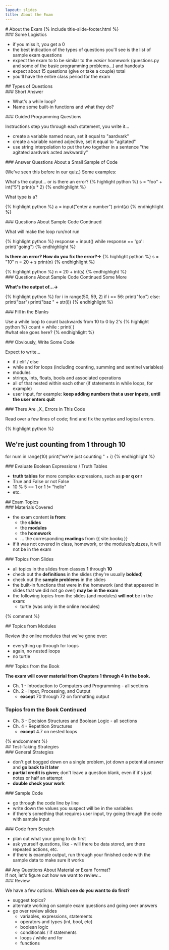 ```yaml
---
layout: slides
title: About the Exam 
---
```

<section markdown="block" class="title-slide">
# About the Exam
{% include title-slide-footer.html %}
</section>

<section markdown="block">
### Some Logistics

* if you miss it, you get a 0
* the best indication of the types of questions you'll see is the list of sample exam questions
* expect the exam to to be similar to the _easier_ homework (questions.py and some of the basic programming problems...) and handouts
* expect about 15 questions (give or take a couple) total
* you'll have the entire class period for the exam
</section>

<section markdown="block">
## Types of Questions
</section>

<section markdown="block">
### Short Answer

* What's a while loop?
* Name some built-in functions and what they do?
</section>

<section markdown="block">
### Guided Programming Questions 

Instructions step you through each statement, you write it...

* create a variable named noun, set it equal to "aardvark"
* create a variable named adjective, set it equal to "agitated"
* use string interpolation to put the two together in a sentence "the agitated aardvark acted awkwardly"
</section>

<section markdown="block">
### Answer Questions About a Small Sample of Code 

(We've seen this before in our quiz.) Some examples:

What's the output... or is there an error?
{% highlight python %}
s = "foo" +  int("5")
print(s * 2)
{% endhighlight %}

What type is a?

{% highlight python %}
a = input("enter a number")
print(a)
{% endhighlight %}

</section>

<section markdown="block">
### Questions About Sample Code Continued

What will make the loop run/not run

{% highlight python %}
response = input()
while response == 'go':
	print("going")
{% endhighlight %}

__Is there an error? How do you fix the error?&rarr;__
{% highlight python %}
s = "10"
n = 20 + s
print(n)
{% endhighlight %}

<div class="incremental" markdown="block">
{% highlight python %}
n = 20 + int(s)
{% endhighlight %}
</div>
</section>

<section markdown="block">
### Questions About Sample Code Continued Some More

__What's the output of...&rarr;__

{% highlight python %}
for i in range(50, 59, 2)
	if i == 56:
		print("foo")
	else:
		print("bar")
	print("baz " + str(i))
{% endhighlight %}
</section>

<section markdown="block">
### Fill in the Blanks

Use a while loop to count backwards from 10 to 0 by 2's
{% highlight python %}
count = 
while               :
   print(         )    
   #what else goes here?
{% endhighlight %}
</section>

<section markdown="block">
### Obviously, Write Some Code

Expect to write...

* if / elif / else
* while and for loops (including counting, summing and sentinel variables)
* modules
* strings, ints, floats, bools and associated operations
* all of that nested within each other (if statements in while loops, for example)
* user input, for example: __keep adding numbers that a user inputs, until the user enters quit__ 
</section>

<section markdown="block">
### There Are _X_ Errors in This Code

Read over a few lines of code; find and fix the syntax and logical errors.

{% highlight python %}
# We're just counting from 1 through 10
for num in range(10)
	print("we're just counting " + i)
{% endhighlight %}
</section>

<section markdown="block">
### Evaluate Boolean Expressions / Truth Tables

* __truth tables__ for more complex expressions, such as __p or q or r__
* True and False or not False
* 10 % 5 == 1 or 1 != "hello"
* etc.
</section>

<section markdown="block">
## Exam Topics
</section>

<section markdown="block">
### Materials Covered

* the exam content __is from__:
	* the __slides__ 
	* the __modules__ 
	* the __homework__ 
	* ... the corresponding __readings__ from {{ site.bookq }}
* if it was not covered in class, homework, or the modules/quizzes, it will not be in the exam
</section>

<section markdown="block">
### Topics from Slides

* all topics in the slides from classes __1__ through __10__
* check out the __definitions__ in the slides (they're usually __bolded__)
* check out the __sample problems__ in the slides
* the built-in functions that were in the homework (and that appeared in slides that we did not go over) __may be in the exam__
* the following topics from the slides (and modules) __will not__ be in the exam:
    * turtle (was only in the online modules)
</section>

{% comment %}
<section markdown="block">
## Topics from Modules

Review the online modules that we've gone over:

* everything up through for loops
* again, no nested loops
* no turtle
</section>

<section markdown="block">
### Topics from the Book

__The exam will cover material from Chapters 1 through 4 in the book.__

* Ch. 1 - Introduction to Computers and Programming - all sections
* Ch. 2 - Input, Processing, and Output 
	* __except__ 70 through 72 on formatting output
</section>

<section markdown="block">

### Topics from the Book Continued

* Ch. 3 - Decision Structures and Boolean Logic - all sections
* Ch. 4 - Repetition Structures 
	* __except__ 4.7 on nested loops
</section>
{% endcomment %}

<section markdown="block">
## Test-Taking Strategies
</section>

<section markdown="block">
### General Strategies

* don't get bogged down on a single problem, jot down a potential answer and __go back to it later__
* __partial credit is given__; don't leave a question blank, even if it's just notes or half an attempt
* __double check your work__
</section>

<section markdown="block">
### Sample Code

* go through the code line by line
* write down the values you suspect will be in the variables
* if there's something that requires user input, try going through the code with sample input
</section>

<section markdown="block">
### Code from Scratch

* plan out what your going to do first
* ask yourself questions, like - will there be data stored, are there repeated actions, etc.
* if there is example output, run through your finished code with the sample data to make sure it works
</section>

<section markdown="block">
## Any Questions About Material or Exam Format?

<aside>If not, let's figure out how we want to review...</aside>
</section>

<section markdown="block">
###  Review

We have a few options.  __Which one do you want to do first?__

* suggest topics?
* alternate working on sample exam questions and going over answers
* go over review slides
	* variables, expressions, statements
	* operators and types (int, bool, etc)
	* boolean logic
	* conditionals / if statements
	* loops / while and for
	* functions
</section>
